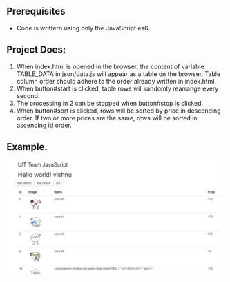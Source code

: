 ## Prerequisites

- Code is writtern using only the JavaScript es6.

## Project Does:

1. When index.html is opened in the browser, the content of variable TABLE_DATA in json/data.js will appear as a table on the browser. Table column order should adhere to the order already written in index.html.
2. When button#start is clicked, table rows will randomly rearrange every second.
3. The processing in 2 can be stopped when button#stop is clicked.
4. When button#sort is clicked, rows will be sorted by price in descending order. If two or more prices are the same, rows will be sorted in ascending id order.

## Example.

![Alt text](/image/project-image.JPG?raw=true "project image")
